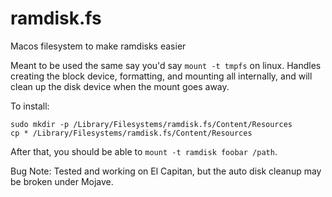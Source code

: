 # ramdisk.fs
Macos filesystem to make ramdisks easier

Meant to be used the same say you'd say `mount -t tmpfs` on linux.  Handles creating the block device, formatting, and mounting all internally, and will clean up the disk device when the mount goes away.

To install:

```
sudo mkdir -p /Library/Filesystems/ramdisk.fs/Content/Resources
cp * /Library/Filesystems/ramdisk.fs/Content/Resources
```

After that, you should be able to `mount -t ramdisk foobar /path`.

Bug Note:  Tested and working on El Capitan, but the auto disk cleanup may be broken under Mojave.
